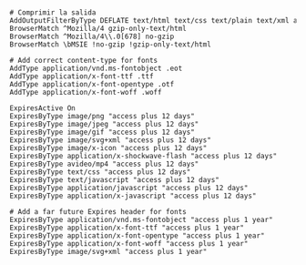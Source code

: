 <pre style="font-size:12px">

# Comprimir la salida
AddOutputFilterByType DEFLATE text/html text/css text/plain text/xml application/x-javascript application/javascript  text/javascript application/x-font-ttf application/x-font-opentype image/svg+xml
BrowserMatch ^Mozilla/4 gzip-only-text/html
BrowserMatch ^Mozilla/4\\.0[678] no-gzip
BrowserMatch \bMSIE !no-gzip !gzip-only-text/html

# Add correct content-type for fonts
AddType application/vnd.ms-fontobject .eot
AddType application/x-font-ttf .ttf
AddType application/x-font-opentype .otf
AddType application/x-font-woff .woff

ExpiresActive On
ExpiresByType image/png "access plus 12 days"
ExpiresByType image/jpeg "access plus 12 days"
ExpiresByType image/gif "access plus 12 days"
ExpiresByType image/svg+xml "access plus 12 days"
ExpiresByType image/x-icon "access plus 12 days"
ExpiresByType application/x-shockwave-flash "access plus 12 days"
ExpiresByType avideo/mp4 "access plus 12 days"
ExpiresByType text/css "access plus 12 days"
ExpiresByType text/javascript "access plus 12 days"
ExpiresByType application/javascript "access plus 12 days"
ExpiresByType application/x-javascript "access plus 12 days"

# Add a far future Expires header for fonts
ExpiresByType application/vnd.ms-fontobject "access plus 1 year"
ExpiresByType application/x-font-ttf "access plus 1 year"
ExpiresByType application/x-font-opentype "access plus 1 year"
ExpiresByType application/x-font-woff "access plus 1 year"
ExpiresByType image/svg+xml "access plus 1 year"
</pre>

